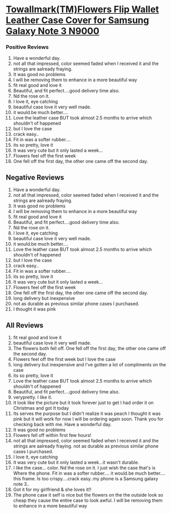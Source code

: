 # [Towallmark(TM)Flowers Flip Wallet Leather Case Cover for Samsung Galaxy Note 3 N9000](https://products.checkmycream.com/products/Towallmark(TM)Flowers-Flip-Wallet-Leather-Case-Cover-for-Samsung-Galaxy-Note-3-N9000.html)

### Positive Reviews

<ol>
      <li>Have a wonderful day.</li>
      <li>not all that impressed, color seemed faded when I received it and the strings are aalready fraying.  </li>
      <li>It was good no problems</li>
      <li>I will be removing them to enhance in a more beautiful way</li>
      <li>fit real good and love it</li>
      <li>Beautiful, and fit perfect....good delivery time also.</li>
      <li>Nd the rose on it.</li>
      <li>I love it, eye catching</li>
      <li>beautiful case love it very well made.</li>
      <li>it would.be much better....  </li>
      <li>Love the leather case BUT took almost 2.5 months to arrive which shouldn&#x27;t of happened</li>
      <li>but I love the case</li>
      <li>crack easy..</li>
      <li>Fit in was a softer rubber....</li>
      <li>its so pretty, love it</li>
      <li>It was very cute but it only lasted a week...</li>
      <li>Flowers feel off the first week</li>
      <li>One fell off the first day, the other one came off the second day.</li>
</ol>


<h2>Negative Reviews</h2>
<ol>
<li> Have a wonderful day.</li>
<li> not all that impressed, color seemed faded when I received it and the strings are aalready fraying.  </li>
<li> It was good no problems</li>
<li> I will be removing them to enhance in a more beautiful way</li>
<li> fit real good and love it</li>
<li> Beautiful, and fit perfect....good delivery time also.</li>
<li> Nd the rose on it.</li>
<li> I love it, eye catching</li>
<li> beautiful case love it very well made.</li>
<li> it would.be much better....  </li>
<li> Love the leather case BUT took almost 2.5 months to arrive which shouldn&#x27;t of happened</li>
<li> but I love the case</li>
<li> crack easy..</li>
<li> Fit in was a softer rubber....</li>
<li> its so pretty, love it</li>
<li> It was very cute but it only lasted a week...</li>
<li> Flowers feel off the first week</li>
<li> One fell off the first day, the other one came off the second day.</li>
<li> long delivery but inexpensive</li>
<li> not as durable as previous similar phone cases I purchased.</li>
<li> I thought it was pink</li>
</ol>

<h2>All Reviews</h2>

<ol>
    <li> fit real good and love it</li>
    <li> beautiful case love it very well made.</li>
    <li> The flowers both fell off. One fell off the first day, the other one came off the second day.</li>
    <li> Flowers feel off the first week but I love the case</li>
    <li> long delivery but inexpensive and I&#x27;ve gotten a lot of compliments on the case</li>
    <li> its so pretty, love it</li>
    <li> Love the leather case BUT took almost 2.5 months to arrive which shouldn&#x27;t of happened</li>
    <li> Beautiful, and fit perfect....good delivery time also.</li>
    <li> verypretty. I like it.</li>
    <li> It look like the picture but it took forever just to get I had order it on Christmas and got It today</li>
    <li> Its serves the purpose but I didn&#x27;t realize it was peach I thought it was pink but it will work for now I will be ordering again soon. Thank you for checking back with me. Have a wonderful day.</li>
    <li> It was good no problems</li>
    <li> Flowers fell off within first few hours!</li>
    <li> not all that impressed, color seemed faded when I received it and the strings are aalready fraying.  not as durable as previous similar phone cases I purchased.</li>
    <li> I love it, eye catching</li>
    <li> It was very cute but it only lasted a week...it wasn&#x27;t durable.</li>
    <li> I like the case... color. Nd the rose on it. I just wish the case that&#x27;s is Where the phone. Fit in was a softer rubber.... it would.be much better....  this frame. Is too crispy....crack easy..my phone is a Samsung galaxy note 3..</li>
    <li> Got it for my girlfriend &amp; she loves it!!</li>
    <li> The phone case it self is nice but the flowers on the the outside look so cheap they cause the entire case to look awful. I will be removing them to enhance in a more beautiful way</li>
</ol>




